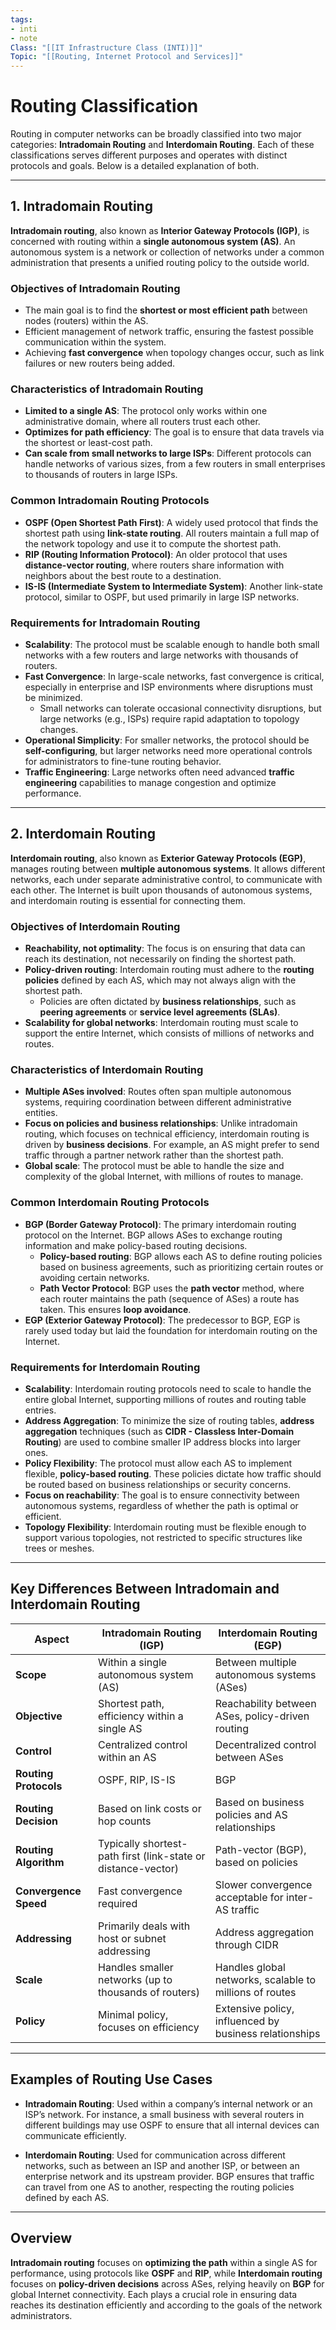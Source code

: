 ```yaml
---
tags: 
- inti
- note
Class: "[[IT Infrastructure Class (INTI)]]"
Topic: "[[Routing, Internet Protocol and Services]]"
---
```


# Routing Classification

Routing in computer networks can be broadly classified into two major categories: **Intradomain Routing** and **Interdomain Routing**. Each of these classifications serves different purposes and operates with distinct protocols and goals. Below is a detailed explanation of both.

---

## 1. Intradomain Routing

**Intradomain routing**, also known as **Interior Gateway Protocols (IGP)**, is concerned with routing within a **single autonomous system (AS)**. An autonomous system is a network or collection of networks under a common administration that presents a unified routing policy to the outside world.

### Objectives of Intradomain Routing
- The main goal is to find the **shortest or most efficient path** between nodes (routers) within the AS.
- Efficient management of network traffic, ensuring the fastest possible communication within the system.
- Achieving **fast convergence** when topology changes occur, such as link failures or new routers being added.
  
### Characteristics of Intradomain Routing
- **Limited to a single AS**: The protocol only works within one administrative domain, where all routers trust each other.
- **Optimizes for path efficiency**: The goal is to ensure that data travels via the shortest or least-cost path.
- **Can scale from small networks to large ISPs**: Different protocols can handle networks of various sizes, from a few routers in small enterprises to thousands of routers in large ISPs.
  
### Common Intradomain Routing Protocols
- **OSPF (Open Shortest Path First)**: A widely used protocol that finds the shortest path using **link-state routing**. All routers maintain a full map of the network topology and use it to compute the shortest path.
- **RIP (Routing Information Protocol)**: An older protocol that uses **distance-vector routing**, where routers share information with neighbors about the best route to a destination.
- **IS-IS (Intermediate System to Intermediate System)**: Another link-state protocol, similar to OSPF, but used primarily in large ISP networks.

### Requirements for Intradomain Routing
- **Scalability**: The protocol must be scalable enough to handle both small networks with a few routers and large networks with thousands of routers.
- **Fast Convergence**: In large-scale networks, fast convergence is critical, especially in enterprise and ISP environments where disruptions must be minimized.
  - Small networks can tolerate occasional connectivity disruptions, but large networks (e.g., ISPs) require rapid adaptation to topology changes.
- **Operational Simplicity**: For smaller networks, the protocol should be **self-configuring**, but larger networks need more operational controls for administrators to fine-tune routing behavior.
- **Traffic Engineering**: Large networks often need advanced **traffic engineering** capabilities to manage congestion and optimize performance.

---

## 2. Interdomain Routing

**Interdomain routing**, also known as **Exterior Gateway Protocols (EGP)**, manages routing between **multiple autonomous systems**. It allows different networks, each under separate administrative control, to communicate with each other. The Internet is built upon thousands of autonomous systems, and interdomain routing is essential for connecting them.

### Objectives of Interdomain Routing
- **Reachability, not optimality**: The focus is on ensuring that data can reach its destination, not necessarily on finding the shortest path.
- **Policy-driven routing**: Interdomain routing must adhere to the **routing policies** defined by each AS, which may not always align with the shortest path.
  - Policies are often dictated by **business relationships**, such as **peering agreements** or **service level agreements (SLAs)**.
- **Scalability for global networks**: Interdomain routing must scale to support the entire Internet, which consists of millions of networks and routes.

### Characteristics of Interdomain Routing
- **Multiple ASes involved**: Routes often span multiple autonomous systems, requiring coordination between different administrative entities.
- **Focus on policies and business relationships**: Unlike intradomain routing, which focuses on technical efficiency, interdomain routing is driven by **business decisions**. For example, an AS might prefer to send traffic through a partner network rather than the shortest path.
- **Global scale**: The protocol must be able to handle the size and complexity of the global Internet, with millions of routes to manage.

### Common Interdomain Routing Protocols
- **BGP (Border Gateway Protocol)**: The primary interdomain routing protocol on the Internet. BGP allows ASes to exchange routing information and make policy-based routing decisions.
  - **Policy-based routing**: BGP allows each AS to define routing policies based on business agreements, such as prioritizing certain routes or avoiding certain networks.
  - **Path Vector Protocol**: BGP uses the **path vector** method, where each router maintains the path (sequence of ASes) a route has taken. This ensures **loop avoidance**.
- **EGP (Exterior Gateway Protocol)**: The predecessor to BGP, EGP is rarely used today but laid the foundation for interdomain routing on the Internet.

### Requirements for Interdomain Routing
- **Scalability**: Interdomain routing protocols need to scale to handle the entire global Internet, supporting millions of routes and routing table entries.
- **Address Aggregation**: To minimize the size of routing tables, **address aggregation** techniques (such as **CIDR - Classless Inter-Domain Routing**) are used to combine smaller IP address blocks into larger ones.
- **Policy Flexibility**: The protocol must allow each AS to implement flexible, **policy-based routing**. These policies dictate how traffic should be routed based on business relationships or security concerns.
- **Focus on reachability**: The goal is to ensure connectivity between autonomous systems, regardless of whether the path is optimal or efficient.
- **Topology Flexibility**: Interdomain routing must be flexible enough to support various topologies, not restricted to specific structures like trees or meshes.

---

## Key Differences Between Intradomain and Interdomain Routing

| **Aspect**               | **Intradomain Routing (IGP)**                            | **Interdomain Routing (EGP)**                         |
|--------------------------|----------------------------------------------------------|-------------------------------------------------------|
| **Scope**                | Within a single autonomous system (AS)                   | Between multiple autonomous systems (ASes)            |
| **Objective**            | Shortest path, efficiency within a single AS             | Reachability between ASes, policy-driven routing       |
| **Control**              | Centralized control within an AS                         | Decentralized control between ASes                    |
| **Routing Protocols**    | OSPF, RIP, IS-IS                                         | BGP                                                   |
| **Routing Decision**     | Based on link costs or hop counts                        | Based on business policies and AS relationships       |
| **Routing Algorithm**    | Typically shortest-path first (link-state or distance-vector) | Path-vector (BGP), based on policies                   |
| **Convergence Speed**    | Fast convergence required                                | Slower convergence acceptable for inter-AS traffic     |
| **Addressing**           | Primarily deals with host or subnet addressing           | Address aggregation through CIDR                      |
| **Scale**                | Handles smaller networks (up to thousands of routers)    | Handles global networks, scalable to millions of routes|
| **Policy**               | Minimal policy, focuses on efficiency                    | Extensive policy, influenced by business relationships |

---

## Examples of Routing Use Cases

- **Intradomain Routing**: Used within a company’s internal network or an ISP’s network. For instance, a small business with several routers in different buildings may use OSPF to ensure that all internal devices can communicate efficiently.

- **Interdomain Routing**: Used for communication across different networks, such as between an ISP and another ISP, or between an enterprise network and its upstream provider. BGP ensures that traffic can travel from one AS to another, respecting the routing policies defined by each AS.

---

## Overview

**Intradomain routing** focuses on **optimizing the path** within a single AS for performance, using protocols like **OSPF** and **RIP**, while **Interdomain routing** focuses on **policy-driven decisions** across ASes, relying heavily on **BGP** for global Internet connectivity. Each plays a crucial role in ensuring data reaches its destination efficiently and according to the goals of the network administrators.